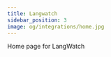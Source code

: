 ```yaml
---
title: Langwatch
sidebar_position: 3
image: og/integrations/home.jpg
---
```


Home page for LangWatch
